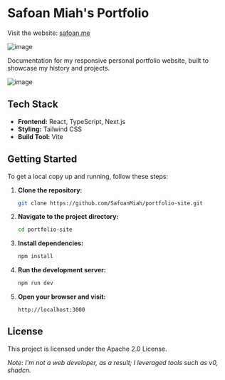 # Safoan Miah's Portfolio

Visit the website: [safoan.me](https://safoan.me)

![image](https://github.com/user-attachments/assets/83091db1-0e7b-4d4b-ad75-98e6dba92fbb)

Documentation for my responsive personal portfolio website, built to showcase my history and projects.

![image](https://github.com/user-attachments/assets/0fcf8f9e-9171-4d7b-9e85-7d11de7e1c09)


## Tech Stack

- **Frontend:** React, TypeScript, Next.js
- **Styling:** Tailwind CSS
- **Build Tool:** Vite

## Getting Started

To get a local copy up and running, follow these steps:

1. **Clone the repository:**
   ```bash
   git clone https://github.com/SafoanMiah/portfolio-site.git
   ```

2. **Navigate to the project directory:**
   ```bash
   cd portfolio-site
   ```

3. **Install dependencies:**
   ```bash
   npm install
   ```

4. **Run the development server:**
   ```bash
   npm run dev
   ```

5. **Open your browser and visit:**
   ```
   http://localhost:3000
   ```

## License

This project is licensed under the Apache 2.0 License.

_Note: I'm not a web developer, as a result; I leveraged tools such as v0, shadcn._
